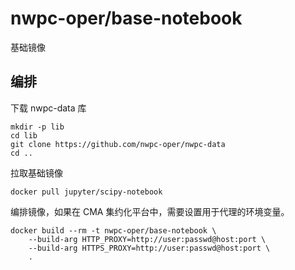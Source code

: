 # nwpc-oper/base-notebook

基础镜像

## 编排

下载 nwpc-data 库

```shell
mkdir -p lib
cd lib
git clone https://github.com/nwpc-oper/nwpc-data
cd ..
```

拉取基础镜像

```shell
docker pull jupyter/scipy-notebook
```

编排镜像，如果在 CMA 集约化平台中，需要设置用于代理的环境变量。

```shell
docker build --rm -t nwpc-oper/base-notebook \
    --build-arg HTTP_PROXY=http://user:passwd@host:port \
    --build-arg HTTPS_PROXY=http://user:passwd@host:port \
    .
```